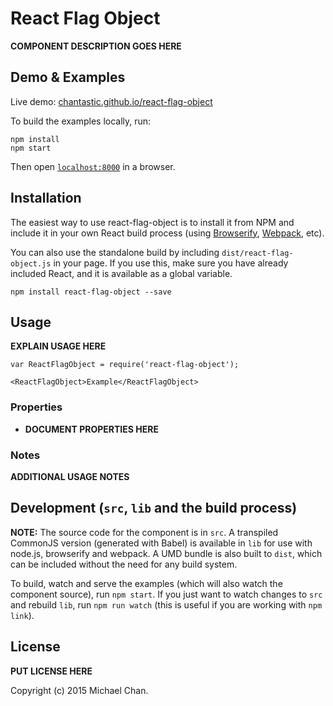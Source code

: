 # React Flag Object

__COMPONENT DESCRIPTION GOES HERE__


## Demo & Examples

Live demo: [chantastic.github.io/react-flag-object](http://chantastic.github.io/react-flag-object/)

To build the examples locally, run:

```
npm install
npm start
```

Then open [`localhost:8000`](http://localhost:8000) in a browser.


## Installation

The easiest way to use react-flag-object is to install it from NPM and include it in your own React build process (using [Browserify](http://browserify.org), [Webpack](http://webpack.github.io/), etc).

You can also use the standalone build by including `dist/react-flag-object.js` in your page. If you use this, make sure you have already included React, and it is available as a global variable.

```
npm install react-flag-object --save
```


## Usage

__EXPLAIN USAGE HERE__

```
var ReactFlagObject = require('react-flag-object');

<ReactFlagObject>Example</ReactFlagObject>
```

### Properties

* __DOCUMENT PROPERTIES HERE__

### Notes

__ADDITIONAL USAGE NOTES__


## Development (`src`, `lib` and the build process)

**NOTE:** The source code for the component is in `src`. A transpiled CommonJS version (generated with Babel) is available in `lib` for use with node.js, browserify and webpack. A UMD bundle is also built to `dist`, which can be included without the need for any build system.

To build, watch and serve the examples (which will also watch the component source), run `npm start`. If you just want to watch changes to `src` and rebuild `lib`, run `npm run watch` (this is useful if you are working with `npm link`).

## License

__PUT LICENSE HERE__

Copyright (c) 2015 Michael Chan.


